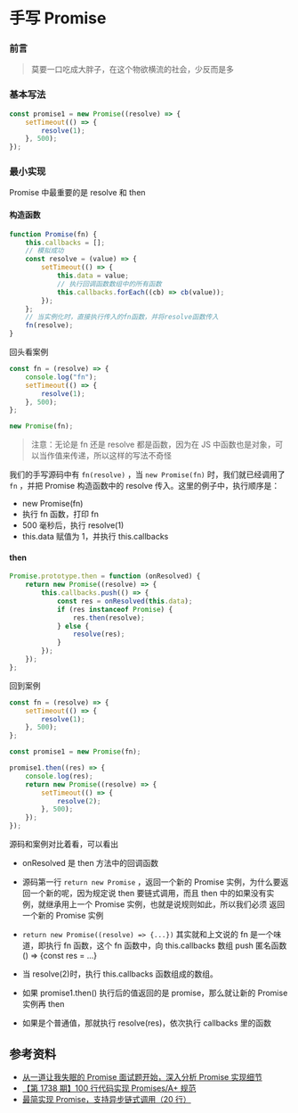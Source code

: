 # 手写 Promise

### 前言

> 莫要一口吃成大胖子，在这个物欲横流的社会，少反而是多

### 基本写法

```javascript
const promise1 = new Promise((resolve) => {
    setTimeout(() => {
        resolve(1);
    }, 500);
});
```

### 最小实现

Promise 中最重要的是 resolve 和 then

#### 构造函数

```javascript
function Promise(fn) {
    this.callbacks = [];
    // 模拟成功
    const resolve = (value) => {
        setTimeout(() => {
            this.data = value;
            // 执行回调函数数组中的所有函数
            this.callbacks.forEach((cb) => cb(value));
        });
    };
    // 当实例化时，直接执行传入的fn函数，并将resolve函数传入
    fn(resolve);
}
```

回头看案例

```javascript
const fn = (resolve) => {
    console.log("fn");
    setTimeout(() => {
        resolve(1);
    }, 500);
};

new Promise(fn);
```

> 注意：无论是 fn 还是 resolve 都是函数，因为在 JS 中函数也是对象，可以当作值来传递，所以这样的写法不奇怪

我们的手写源码中有 `fn(resolve)` ，当 `new Promise(fn)` 时，我们就已经调用了 `fn` ，并把 Promise 构造函数中的 resolve 传入。这里的例子中，执行顺序是：

-   new Promise(fn)
-   执行 fn 函数，打印 fn
-   500 毫秒后，执行 resolve(1)
-   this.data 赋值为 1，并执行 this.callbacks

#### then

```javascript
Promise.prototype.then = function (onResolved) {
    return new Promise((resolve) => {
        this.callbacks.push(() => {
            const res = onResolved(this.data);
            if (res instanceof Promise) {
                res.then(resolve);
            } else {
                resolve(res);
            }
        });
    });
};
```

回到案例

```javascript
const fn = (resolve) => {
    setTimeout(() => {
        resolve(1);
    }, 500);
};

const promise1 = new Promise(fn);

promise1.then((res) => {
    console.log(res);
    return new Promise((resolve) => {
        setTimeout(() => {
            resolve(2);
        }, 500);
    });
});
```

源码和案例对比着看，可以看出

-   onResolved 是 then 方法中的回调函数

-   源码第一行 `return new Promise` ，返回一个新的 Promise 实例，为什么要返回一个新的呢，因为规定说 then 要链式调用，而且 then 中的如果没有实例，就继承用上一个 Promise 实例，也就是说规则如此，所以我们必须 返回一个新的 Promise 实例

-   `return new Promise((resolve) => {...})` 其实就和上文说的 fn 是一个味道，即执行 fn 函数，这个 fn 函数中，向 this.callbacks 数组 push 匿名函数() => {const res = ...}

-   当 resolve(2)时，执行 this.callbacks 函数组成的数组。

-   如果 promise1.then() 执行后的值返回的是 promise，那么就让新的 Promise 实例再 then

-   如果是个普通值，那就执行 resolve(res)，依次执行 callbacks 里的函数

## 参考资料

-   [从一道让我失眠的 Promise 面试题开始，深入分析 Promise 实现细节](https://juejin.cn/post/6945319439772434469)
-   [【第 1738 期】100 行代码实现 Promises/A+ 规范](https://mp.weixin.qq.com/s?__biz=MjM5MTA1MjAxMQ==&mid=2651234151&idx=1&sn=6292156c16e851d8d5f1dbccdfc82a74&chksm=bd4946e38a3ecff561bef99277e0f1ad5ec7f7014437aa100cb01e872eee80985adb04734b11&mpshare=1&scene=1&srcid=&sharer_sharetime=1570493248167&sharer_shareid=778ad5bf3b27e0078eb105d7277263f6#rd)
-   [最简实现 Promise，支持异步链式调用（20 行）](https://juejin.cn/post/6844904094079926286)
